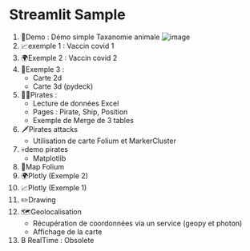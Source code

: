 # Streamlit Sample

1. 🦁Demo : Démo simple Taxanomie animale
   ![image](https://github.com/user-attachments/assets/b2cb0c06-3d0c-4bec-8980-04c92eec79ae)
1. 📈exemple 1 : Vaccin covid 1 
1. 🌍Exemple 2 : Vaccin covid 2
1. 👹Exemple 3 :
   - Carte 2d
   - Carte 3d (pydeck)
1. 🏴‍☠️Pirates : 
   - Lecture de données Excel
   - Pages : Pirate, Ship, Position
   - Exemple de Merge de 3 tables
1. 🗡️Pirates attacks
   - Utilisation de carte Folium et MarkerCluster
1. 💀demo pirates
   - Matplotlib
1. 👹Map Folium
1. 🌍Plotly (Exemple 2)
1. 📈Plotly (Exemple 1)
1. ✏️Drawing
1. 🗺️Geolocalisation
    - Récupération de coordonnées via un service (geopy et photon)
    - Affichage de la carte
1. B RealTime : Obsolete

